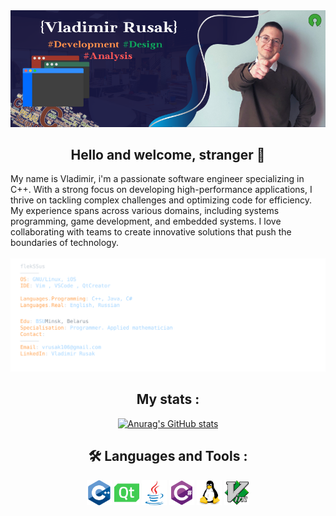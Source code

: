 <div align="center">

<img src="https://github.com/flekSSus/flekSSus/blob/main/Vladimir%20Rusak.png" alt="profile-banner"/>


  
## Hello and welcome, stranger 👋
</div>

<div>
My name is Vladimir, i'm a passionate software engineer specializing in C++. With a strong focus on developing high-performance applications, I thrive on tackling complex challenges and optimizing code for efficiency. My experience spans across various domains, including systems programming, game development, and embedded systems. I love collaborating with teams to create innovative solutions that push the boundaries of technology.<br></br>

</div>

<div align="center">
<a href="https://github.com/flekSSus/flekSSus" >
  <picture>
    <source media="(prefers-color-scheme: dark)" srcset="https://github.com/flekSSus/flekSSus/blob/main/info-table.svg">
    <img alt="Andrew Grant's GitHub Profile README" src="https://raw.githubusercontent.com/flekSSus/flekSSus/main/info-table.svg" >
  </picture>
</a>

## My stats :
[![Anurag's GitHub stats](https://github-readme-stats.vercel.app/api?username=flekSSus&hide=issues&show_icons=true&theme=radical)](https://github.com/anuraghazra/github-readme-stats)


## :hammer_and_wrench: Languages and Tools :

  <img src="https://github.com/devicons/devicon/blob/master/icons/cplusplus/cplusplus-original.svg" title="Cplusplus" alt="Cplusplus" width="40" height="40"/>
  <img src="https://github.com/devicons/devicon/blob/master/icons/qt/qt-original.svg" alt="Qt" width="40" height="40"/>
  <img src="https://github.com/devicons/devicon/blob/master/icons/java/java-original.svg" alt="Java" width="40" height="40"/>
  <img src="https://github.com/devicons/devicon/blob/master/icons/csharp/csharp-original.svg" alt="CSharp" width="40" height="40"/>
  <img src="https://github.com/devicons/devicon/blob/master/icons/linux/linux-original.svg" alt="Linux" width="40" height="40"/>
  <img src="https://github.com/devicons/devicon/blob/master/icons/vim/vim-original.svg" title="Vim" alt="Vim" width="40" height="40"/>

  

</div>
